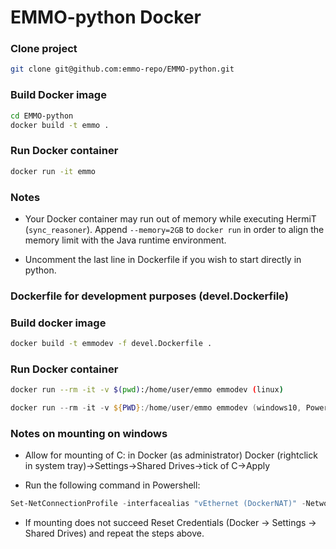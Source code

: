 # EMMO-python Docker

### Clone project

```bash
git clone git@github.com:emmo-repo/EMMO-python.git
```

### Build Docker image

```bash
cd EMMO-python
docker build -t emmo .
```

### Run Docker container

```bash
docker run -it emmo
```

### Notes

* Your Docker container may run out of memory while executing HermiT
  (``sync_reasoner``). Append ``--memory=2GB`` to ``docker run`` in
  order to align the memory limit with the Java runtime environment.

* Uncomment the last line in Dockerfile if you wish to start directly
  in python. 


### Dockerfile for development purposes (devel.Dockerfile)

### Build docker image

```bash
docker build -t emmodev -f devel.Dockerfile .
```

### Run Docker container
```bash
docker run --rm -it -v $(pwd):/home/user/emmo emmodev (linux)
```

```PowerShell
docker run --rm -it -v ${PWD}:/home/user/emmo emmodev (windows10, Powershell)
```

### Notes on mounting on windows

* Allow for mounting of C: in Docker (as administrator)
  Docker (rightclick in system tray)->Settings->Shared Drives->tick of C->Apply

* Run the following command in Powershell: 
```Powershell
Set-NetConnectionProfile -interfacealias "vEthernet (DockerNAT)" -NetworkCategory Private
```
* If mounting does not succeed Reset Credentials (Docker -> Settings -> Shared Drives)  and repeat the steps above.

